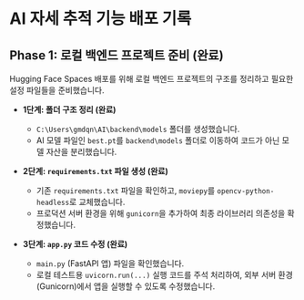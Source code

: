 # AI 자세 추적 기능 배포 기록

## Phase 1: 로컬 백엔드 프로젝트 준비 (완료)

Hugging Face Spaces 배포를 위해 로컬 백엔드 프로젝트의 구조를 정리하고 필요한 설정 파일들을 준비했습니다.

- **1단계: 폴더 구조 정리 (완료)**
  - `C:\Users\gmdqn\AI\backend\models` 폴더를 생성했습니다.
  - AI 모델 파일인 `best.pt`를 `backend\models` 폴더로 이동하여 코드가 아닌 모델 자산을 분리했습니다.

- **2단계: `requirements.txt` 파일 생성 (완료)**
  - 기존 `requirements.txt` 파일을 확인하고, `moviepy`를 `opencv-python-headless`로 교체했습니다.
  - 프로덕션 서버 환경을 위해 `gunicorn`을 추가하여 최종 라이브러리 의존성을 확정했습니다.

- **3단계: `app.py` 코드 수정 (완료)**
  - `main.py` (FastAPI 앱) 파일을 확인했습니다.
  - 로컬 테스트용 `uvicorn.run(...)` 실행 코드를 주석 처리하여, 외부 서버 환경(Gunicorn)에서 앱을 실행할 수 있도록 수정했습니다.
